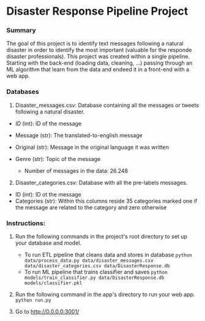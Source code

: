 # Disaster Response Pipeline Project

### Summary

The goal of this project is to identify text messages following a natural disaster in order to identify the most important (valuable for the responde disaster professionals). 
This project was created within a single pipeline. Starting with the back-end (loading data, cleaning, ...) passing through an ML algorithm that learn from the data and endeed it in a front-end with a web app. 

### Databases

1. Disaster_messages.csv: Database containing all the messages or tweets following a natural disaster.

- *ID* (int): ID of the message
- Message (str): The translated-to-english message
- Original (str): Message in the original language it was written
- Genre (str): Topic of the message

  - Number of messages in the data: 26.248

2. Disaster_categories.csv: Database with all the pre-labels messages.

- ID (int): ID ot the message
- Categories (str): Within this columns reside 35 categories marked one if the message are related to the category and zero otherwise 

### Instructions:
1. Run the following commands in the project's root directory to set up your database and model.

    - To run ETL pipeline that cleans data and stores in database
        `python data/process_data.py data/disaster_messages.csv data/disaster_categories.csv data/DisasterResponse.db`
    - To run ML pipeline that trains classifier and saves
        `python models/train_classifier.py data/DisasterResponse.db models/classifier.pkl`

2. Run the following command in the app's directory to run your web app.
    `python run.py`

3. Go to http://0.0.0.0:3001/
